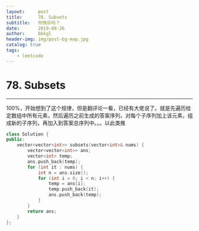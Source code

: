 ```yaml
---
layout:     post
title:      78. Subsets
subtitle:   你快乐吗？
date:       2019-09-26
author:     bbkgl
header-img: img/post-bg-map.jpg
catalog: true
tags:
    - leetcode
---
```


# 78. Subsets

---
100%，开始想到了这个规律，但是翻评论一看，已经有大佬说了。就是先遍历给定数组中所有元素，然后遍历之前生成的答案序列，对每个子序列加上该元素，组成新的子序列，再加入到答案总序列中。。。以此类推

```cpp
class Solution {
public:
    vector<vector<int>> subsets(vector<int>& nums) {
        vector<vector<int>> ans;
        vector<int> temp;
        ans.push_back(temp);
        for (int it : nums) {
            int n = ans.size();
            for (int i = 0; i < n; i++) {
                temp = ans[i];
                temp.push_back(it);
                ans.push_back(temp);
            }
        }
        return ans;
    }
};
```









